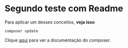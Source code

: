 <h1>Segundo teste com Readme</h1>

Para aplicar um desses conceitos, **veja isso**

```composer update```

Clique [aqui](https://getcomposer.org/doc/) para ver a documentação do composer.
